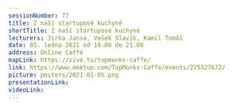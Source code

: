 ```yaml
---
sessionNumber: 77
title: Z naší startupové kuchyně
shortTitle: Z naší startupové kuchyně
lecturers: Jirka Jansa, Vašek Slavík, Kamil Tomáš
date: 05. ledna 2021 od 19.00 do 21.00
address: Online Caffé
mapLink: https://zive.tv/topmonks-caffe/
link: https://www.meetup.com/TopMonks-Caffe/events/275327672/
picture: posters/2021-01-05.png
presentationLink:
videoLink:
---
```




